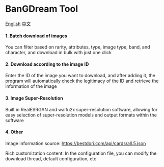 # BanGDream Tool

[English](https://github.com/SkyHao723/BanGDream_tool/blob/main/README.md)	    	[中文](https://github.com/SkyHao723/BanGDream_tool/blob/main/README_CN.md)

#### 1\. Batch download of images

You can filter based on rarity, attributes, type, image type, band, and character, and download in bulk with just one click

#### 2\. Download according to the image ID

Enter the ID of the image you want to download, and after adding it, the program will automatically check the legitimacy of the ID and retrieve the information of the image

#### 3\. Image Super-Resolution

Built in RealESRGAN and waifu2x super-resolution software, allowing for easy selection of super-resolution models and output formats within the software

#### 4\. Other

Image information source: https://bestdori.com/api/cards/all.5.json

Rich customization content: In the configuration file, you can modify the download thread, default configuration, etc

